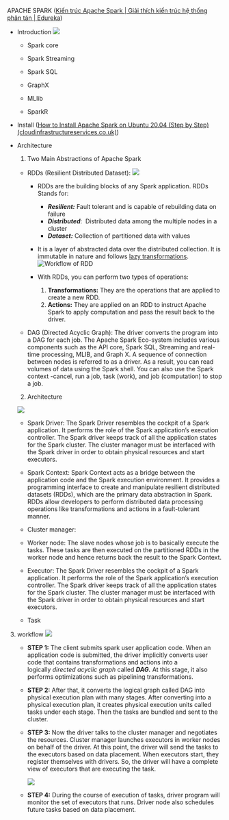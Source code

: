 APACHE SPARK ([Kiến trúc Apache Spark | Giải thích kiến ​​trúc hệ thống phân tán | Edureka](https://www.edureka.co/blog/spark-architecture/))    

* Introduction
  ![](https://d1jnx9ba8s6j9r.cloudfront.net/blog/wp-content/uploads/2018/09/001-768x583.png)
  
  - Spark core
  
  - Spark Streaming
  
  - Spark SQL
  
  - GraphX
  
  - MLlib
  
  - SparkR

* Install ([How to Install Apache Spark on Ubuntu 20.04 (Step by Step) (cloudinfrastructureservices.co.uk)](https://cloudinfrastructureservices.co.uk/how-to-install-apache-spark-on-ubuntu-20-04/))

* Architecture
  
  1. Two Main Abstractions of Apache Spark
  * RDDs (Resilient Distributed Dataset): 
    ![](https://d1jnx9ba8s6j9r.cloudfront.net/blog/wp-content/uploads/2018/07/Partitions.png)
    
    - RDDs are the building blocks of any Spark application. RDDs Stands for:
      
      * **_Resilient:_** Fault tolerant and is capable of rebuilding data on failure
      * **_Distributed_**:  Distributed data among the multiple nodes in a cluster
      * **_Dataset:_** Collection of partitioned data with values
    * It is a layer of abstracted data over the distributed collection. It is immutable in nature and follows [lazy transformations](https://www.edureka.co/blog/spark-tutorial/#Spark_Features).
      ![](https://d1jnx9ba8s6j9r.cloudfront.net/blog/wp-content/uploads/2018/09/Picture1-5-768x266.png "Workflow of RDD")
    
    * With RDDs, you can perform two types of operations:
      
      1. **Transformations:** They are the operations that are applied to create a new RDD.
      2. **Actions:** They are applied on an RDD to instruct Apache Spark to apply computation and pass the result back to the driver.
  
  * DAG (Directed Acyclic Graph): The driver converts the program into a DAG for each job. The Apache Spark Eco-system includes various components such as the API core, Spark SQL, Streaming and real-time processing, MLIB, and Graph X. A sequence of connection between nodes is referred to as a driver. As a result, you can read volumes of data using the Spark shell. You can also use the Spark context -cancel, run a job, task (work), and job (computation) to stop a job.
  2. Architecture
  
  ![](https://www.interviewbit.com/blog/wp-content/uploads/2022/06/Spark-Architecture-800x430.png)
  
  + Spark Driver: The Spark Driver resembles the cockpit of a Spark application. It performs the role of the Spark application’s execution controller. The Spark driver keeps track of all the application states for the Spark cluster. The cluster manager must be interfaced with the Spark driver in order to obtain physical resources and start executors.
  
  + Spark Context: Spark Context acts as a bridge between the application code and the Spark execution environment. It provides a programming interface to create and manipulate resilient distributed datasets (RDDs), which are the primary data abstraction in Spark. RDDs allow developers to perform distributed data processing operations like transformations and actions in a fault-tolerant manner.
  
  + Cluster manager: 
  
  + Worker node: The slave nodes whose job is to basically execute the tasks. These tasks are then executed on the partitioned RDDs in the worker node and hence returns back the result to the Spark Context.
  
  + Executor: The Spark Driver resembles the cockpit of a Spark application. It performs the role of the Spark application’s execution controller. The Spark driver keeps track of all the application states for the Spark cluster. The cluster manager must be interfaced with the Spark driver in order to obtain physical resources and start executors.
  
  + Task
3. workflow
   ![](https://d1jnx9ba8s6j9r.cloudfront.net/blog/wp-content/uploads/2018/09/Picture9-1-768x430.png)
   
   - **STEP 1:** The client submits spark user application code. When an application code is submitted, the driver implicitly converts user code that contains transformations and actions into a logically _directed acyclic graph_ called _**DAG.**_ At this stage, it also performs optimizations such as pipelining transformations.
   
   - **STEP 2:** After that, it converts the logical graph called DAG into physical execution plan with many stages. After converting into a physical execution plan, it creates physical execution units called tasks under each stage. Then the tasks are bundled and sent to the cluster.
   
   - **STEP 3:** Now the driver talks to the cluster manager and negotiates the resources. Cluster manager launches executors in worker nodes on behalf of the driver. At this point, the driver will send the tasks to the executors based on data placement. When executors start, they register themselves with drivers. So, the driver will have a complete view of executors that are executing the task.
     
     
     ![](https://d1jnx9ba8s6j9r.cloudfront.net/blog/wp-content/uploads/2018/09/Picture8-2.png)
     
     
   - **STEP 4:** During the course of execution of tasks, driver program will monitor the set of executors that runs. Driver node also schedules future tasks based on data placement.
